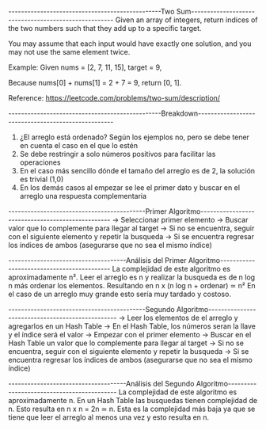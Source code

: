 ------------------------------------------------Two Sum-----------------------------------------------------
Given an array of integers, return indices of the two numbers such that they add up to a specific target.

You may assume that each input would have exactly one solution, and you may not use the same element twice.

Example:
Given nums = [2, 7, 11, 15], target = 9,

Because nums[0] + nums[1] = 2 + 7 = 9,
return [0, 1].

Reference: https://leetcode.com/problems/two-sum/description/

------------------------------------------------Breakdown---------------------------------------------------
1. ¿El arreglo está ordenado?
  Según los ejemplos no, pero se debe tener en cuenta el caso en el que lo estén
2. Se debe restringir a solo números positivos para facilitar las operaciones
3. En el caso más sencillo dónde el tamaño del arreglo es de 2, la solución es trivial (1,0)
4. En los demás casos al empezar se lee el primer dato y buscar en el arreglo una respuesta complementaria

-------------------------------------------Primer Algoritmo-------------------------------------------------
-> Seleccionar primer elemento
-> Buscar valor que lo complemente para llegar al target
-> Si no se encuentra, seguir con el siguiente elemento y repetir la busqueda
-> Si se encuentra regresar los índices de ambos (asegurarse que no sea el mismo índice)

-------------------------------------Análisis del Primer Algoritmo-------------------------------------------
La complejidad de este algoritmo es aproximadamente n².
Leer el arreglo es n y realizar la busqueda es de n log n más ordenar los elementos.
Resultando en n x (n log n + ordenar) ≃ n²
En el caso de un arreglo muy grande esto sería muy tardado y costoso.

-------------------------------------------Segundo Algoritmo-------------------------------------------------
-> Leer los elementos de el arreglo y agregarlos en un Hash Table
-> En el Hash Table, los números seran la llave y el índice será el valor
-> Empezar con el primer elemento
-> Buscar en el Hash Table un valor que lo complemente para llegar al target
-> Si no se encuentra, seguir con el siguiente elemento y repetir la busqueda
-> Si se encuentra regresar los índices de ambos (asegurarse que no sea el mismo índice)

-------------------------------------Análisis del Segundo Algoritmo-------------------------------------------
La complejidad de este algoritmo es aproximadamente n.
En un Hash Table las busquedas tienen complejidad de n.
Esto resulta en n x n = 2n ≃ n.
Esta es la complejidad más baja ya que se tiene que leer el arreglo al menos una vez y esto resulta en n.
